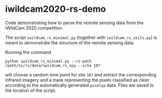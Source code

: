 # iwildcam2020-rs-demo
Code demonstrating how to parse the remote sensing data from the iWildCam 2020 competition.

The script `iwildcam_rs_minimal.py` (together with `iwildcam_rs_utils.py`) is meant to demonstrate the structure of the remote sensing data. 

Running the command
```
python iwildcam_rs_minimal.py --rs-path /path/to/rs/data/iwildcam_rs_npy --site 107
```
will choose a random time point for site `107` and extract the corresponding infrared imagery and a mask representing the pixels classified as *clear* according to the automatically generated `pixelqa` data. Files are saved to the location of the script. 
